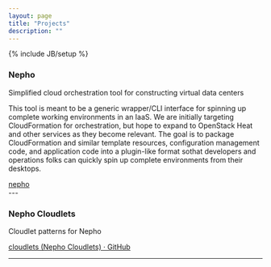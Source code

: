 ```yaml
---
layout: page
title: "Projects"
description: ""
---
```

{% include JB/setup %}

### Nepho
Simplified cloud orchestration tool for constructing virtual data centers


This tool is meant to be a generic wrapper/CLI interface for spinning up complete working environments in an IaaS. We are initially targeting CloudFormation for orchestration, but hope to expand to OpenStack Heat and other services as they become relevant. The goal is to package CloudFormation and similar template resources, configuration management code, and application code into a plugin-like format sothat developers and operations folks can quickly spin up complete environments from their desktops.

<div>
<a class="embedly-card" href="https://github.com/huit/nepho/wiki">nepho</a>
<script>!function(a){var b="embedly-platform",c="script";if(!a.getElementById(b)){var d=a.createElement(c);d.id=b,d.src=("https:"===document.location.protocol?"https":"http")+"://cdn.embedly.com/widgets/platform.js";var e=document.getElementsByTagName(c)[0];e.parentNode.insertBefore(d,e)}}(document);</script>
</div>
---

### Nepho Cloudlets

Cloudlet patterns for Nepho

<a class="embedly-card" href="https://github.com/cloudlets">cloudlets (Nepho Cloudlets) · GitHub</a>
<script>!function(a){var b="embedly-platform",c="script";if(!a.getElementById(b)){var d=a.createElement(c);d.id=b,d.src=("https:"===document.location.protocol?"https":"http")+"://cdn.embedly.com/widgets/platform.js";var e=document.getElementsByTagName(c)[0];e.parentNode.insertBefore(d,e)}}(document);</script>
---
